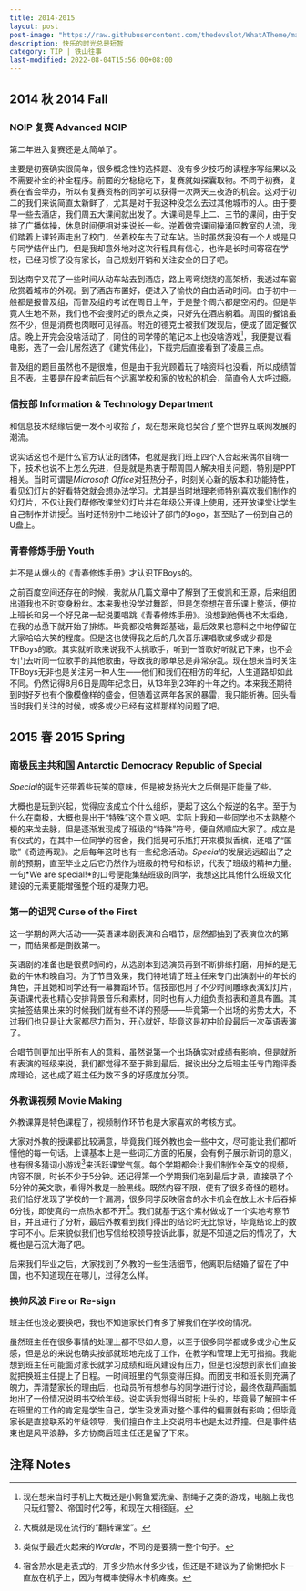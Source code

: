 ```yaml
---
title: 2014-2015
layout: post
post-image: "https://raw.githubusercontent.com/thedevslot/WhatATheme/master/assets/images/SamplePost.png?token=AHMQUEPC4IFADOF5VG4QVN26Z64GG"
description: 快乐的时光总是短暂
category: TIP | 铁山往事
last-modified: 2022-08-04T15:56:00+08:00
---
```


## 2014 秋 2014 Fall

### NOIP 复赛 Advanced NOIP

第二年进入复赛还是太简单了。

主要是初赛确实很简单，很多概念性的选择题、没有多少技巧的读程序写结果以及不需要补全的补全程序。前面的分稳稳吃下，复赛就如探囊取物。不同于初赛，复赛在省会举办，所以有复赛资格的同学可以获得一次两天三夜游的机会。这对于初二的我们来说简直太新鲜了，尤其是对于我这种没怎么去过其他城市的人。由于要早一些去酒店，我们周五大课间就出发了。大课间是早上二、三节的课间，由于安排了广播体操，休息时间便相对来说长一些。逆着做完课间操涌回教室的人流，我们踏着上课铃声走出了校门，坐着校车去了动车站。当时虽然我没有一个人或是只与同学结伴出门，但是我却意外地对这次行程具有信心，也许是长时间寄宿在学校，已经习惯了没有家长，自己规划开销和关注安全的日子吧。

到达南宁又花了一些时间从动车站去到酒店，路上弯弯绕绕的高架桥，我透过车窗欣赏着城市的外观。到了酒店布置好，便进入了愉快的自由活动时间。由于初中一般都是报普及组，而普及组的考试在周日上午，于是整个周六都是空闲的。但是毕竟人生地不熟，我们也不会搜附近的景点之类，只好先在酒店躺着。周围的餐馆虽然不少，但是消费也肉眼可见得高。附近的德克士被我们发现后，便成了固定餐饮店。晚上开完会没啥活动了，同住的同学带的笔记本上也没啥游戏[^1]，我便提议看电影，选了一会儿居然选了《建党伟业》，下载完后直接看到了凌晨三点。

普及组的题目虽然也不是很难，但是由于我光顾着玩了啥资料也没看，所以成绩暂且不表。主要是在段考前后有个远离学校和家的放松的机会，简直令人大呼过瘾。

[^1]: 现在想来当时手机上大概还是小鳄鱼爱洗澡、割绳子之类的游戏，电脑上我也只玩红警2、帝国时代2等，和现在大相径庭。

### 信技部 Information & Technology Department

和信息技术结缘后便一发不可收拾了，现在想来竟也契合了整个世界互联网发展的潮流。

说实话这也不是什么官方认证的团体，也就是我们班上四个人合起来偶尔自嗨一下，技术也说不上怎么先进，但是就是热衷于帮周围人解决相关问题，特别是PPT相关。当时可谓是*Microsoft Office*对狂热分子，时刻关心新的版本和功能特性，看见幻灯片的好看特效就会想办法学习。尤其是当时地理老师特别喜欢我们制作的幻灯片，不仅让我们帮修改课堂幻灯片并在年级公开课上使用，还开放课堂让学生自己制作并讲授[^2]。当时还特别中二地设计了部门的logo，甚至贴了一份到自己的U盘上。

[^2]: 大概就是现在流行的“翻转课堂”。

### 青春修炼手册 Youth

并不是从爆火的《青春修炼手册》才认识TFBoys的。

之前百度空间还存在的时候，我就从几篇文章中了解到了王俊凯和王源，后来组团出道我也不时变身粉丝。本来我也没学过舞蹈，但是怎奈想在音乐课上整活，便拉上班长和另一个好兄弟一起说要唱跳《青春修炼手册》。没想到他俩也不太拒绝，在我的怂恿下就开始了排练。毕竟都没啥舞蹈基础，最后效果也意料之中地停留在大家哈哈大笑的程度。但是这也使得我之后的几次音乐课唱歌或多或少都是TFBoys的歌。其实就听歌来说我不太挑歌手，听到一首歌好听就记下来，也不会专门去听同一位歌手的其他歌曲，导致我的歌单总是非常杂乱。现在想来当时关注TFBoys无非也是关注另一种人生——他们和我们在相仿的年纪，人生道路却如此不同。仍然记得8月6日是周年纪念日，从13年到23年的十年之约。本来我还期待到时好歹也有个像模像样的盛会，但随着这两年各家的暴雷，我只能祈祷。回头看当时我们关注的时候，或多或少已经有这样那样的问题了吧。

## 2015 春 2015 Spring

### 南极民主共和国 Antarctic Democracy Republic of Special

*Special*的诞生还带着些玩笑的意味，但是被发扬光大之后倒是正能量了些。

大概也是玩到兴起，觉得应该成立个什么组织，便起了这么个叛逆的名字。至于为什么在南极，大概也是出于“特殊”这个意义吧。实际上我和一些同学也不太熟整个梗的来龙去脉，但是逐渐发现成了班级的“特殊”符号，便自然顺应大家了。成立是有仪式的，在其中一位同学的宿舍，我们摇晃可乐瓶打开来模拟香槟，还唱了“国歌”《奇迹再现》。之后每年这时也有一些纪念活动。*Special*的发展远远超出了之前的预期，直至毕业之后它仍然作为班级的符号和标识，代表了班级的精神力量。一句*We are special!*的口号便能集结班级的同学，我想这比其他什么班级文化建设的元素更能增强整个班的凝聚力吧。

### 第一的诅咒 Curse of the First

这一学期的两大活动——英语课本剧表演和合唱节，居然都抽到了表演位次的第一，而结果都是倒数第一。

英语剧的准备也是很费时间的，从选剧本到选演员再到不断排练打磨，用掉的是无数的午休和晚自习。为了节目效果，我们特地请了班主任来专门出演剧中的年长的角色，并且她和同学还有一幕舞蹈环节。信技部也用了不少时间雕琢表演幻灯片，英语课代表也精心安排背景音乐和素材，同时也有人力组负责掐表和道具布置。其实抽签结果出来的时候我们就有些不详的预感——毕竟第一个出场的劣势太大，不过我们也只是让大家都尽力而为，开心就好，毕竟这是初中阶段最后一次英语表演了。

合唱节则更加出乎所有人的意料，虽然说第一个出场确实对成绩有影响，但是就所有表演的班级来说，我们都觉得不至于排到最后。据说出分之后班主任专门跑评委席理论，这也成了班主任为数不多的好感度加分项。

### 外教课视频 Movie Making

外教课算是特色课程了，视频制作环节也是大家喜欢的考核方式。

大家对外教的授课都比较满意，毕竟我们班外教也会一些中文，尽可能让我们都听懂他的每一句话。上课基本上是一些词汇方面的拓展，会有例子展示新词的意义，也有很多猜词小游戏[^3]来活跃课堂气氛。每个学期都会让我们制作全英文的视频，内容不限，时长不少于5分钟。还记得第一个学期我们拖到最后才录，直接录了个5分钟的英文歌，看得外教是一脸黑线。既然内容不限，便有了很多奇怪的题材。我们恰好发现了学校的一个漏洞，很多同学反映宿舍的水卡机会在放上水卡后吞掉6分钱，即使真的一点热水都不开[^4]。我们就基于这个素材做成了一个实地考察节目，并且进行了分析，最后外教看到我们得出的结论时无比惊讶，毕竟结论上的数字可不小。后来貌似我们也写信给校领导投诉此事，就是不知道之后的情况了，大概也是石沉大海了吧。

后来我们毕业之后，大家找到了外教的一些生活细节，他离职后结婚了留在了中国，也不知道现在在哪儿，过得怎么样。

[^3]: 类似于最近火起来的*Wordle*，不同的是要猜一整个句子。
[^4]: 宿舍热水是走表式的，开多少热水付多少钱，但还是不建议为了偷懒把水卡一直放在机子上，因为有概率使得水卡机瘫痪。

### 换帅风波 Fire or Re-sign

班主任也没必要换吧，我也不知道家长们有多了解我们在学校的情况。

虽然班主任在很多事情的处理上都不尽如人意，以至于很多同学都或多或少心生反感，但是总的来说也确实按部就班地完成了工作，在教学和管理上无可指摘。我能想到班主任可能面对家长就学习成绩和班风建设有压力，但是也没想到家长们直接就把换班主任提上了日程。一时间班里的气氛变得压抑。而团支书和班长则充满了魄力，弄清楚家长的理由后，也动员所有想参与的同学进行讨论，最终依葫芦画瓢地出了一份情况说明书交给年级。说实话我觉得当时挺上头的，毕竟最了解班主任在班里的工作的肯定是学生自己，学生没发声对整个事件的偏置就有影响；但毕竟家长是直接联系的年级领导，我们擅自作主上交说明书也是太过莽撞。但是事件结束也是风平浪静，多方协商后班主任还是留了下来。

## 注释 Notes
